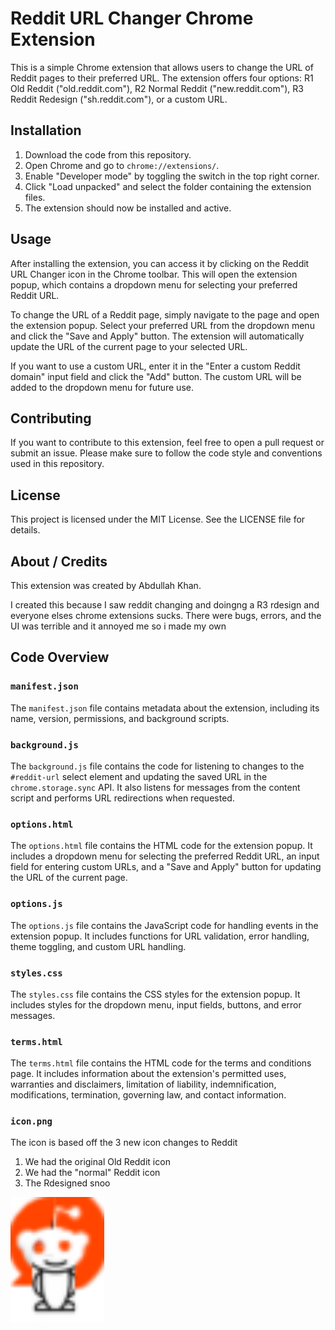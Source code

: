 # Reddit URL Changer Chrome Extension

This is a simple Chrome extension that allows users to change the URL of Reddit pages to their preferred URL. The extension offers four options: R1 Old Reddit ("old.reddit.com"), R2 Normal Reddit ("new.reddit.com"), R3 Reddit Redesign ("sh.reddit.com"), or a custom URL.

## Installation

1. Download the code from this repository.
2. Open Chrome and go to `chrome://extensions/`.
3. Enable "Developer mode" by toggling the switch in the top right corner.
4. Click "Load unpacked" and select the folder containing the extension files.
5. The extension should now be installed and active.

## Usage

After installing the extension, you can access it by clicking on the Reddit URL Changer icon in the Chrome toolbar. This will open the extension popup, which contains a dropdown menu for selecting your preferred Reddit URL.

To change the URL of a Reddit page, simply navigate to the page and open the extension popup. Select your preferred URL from the dropdown menu and click the "Save and Apply" button. The extension will automatically update the URL of the current page to your selected URL.

If you want to use a custom URL, enter it in the "Enter a custom Reddit domain" input field and click the "Add" button. The custom URL will be added to the dropdown menu for future use.

## Contributing

If you want to contribute to this extension, feel free to open a pull request or submit an issue. Please make sure to follow the code style and conventions used in this repository.

## License

This project is licensed under the MIT License. See the LICENSE file for details.

## About / Credits

This extension was created by Abdullah Khan.

I created this because I saw reddit changing and doingng a R3 rdesign and everyone elses chrome extensions sucks. There were bugs, errors, and the UI was terrible and it annoyed me so i made my own

## Code Overview

### `manifest.json`

The `manifest.json` file contains metadata about the extension, including its name, version, permissions, and background scripts.

### `background.js`

The `background.js` file contains the code for listening to changes to the `#reddit-url` select element and updating the saved URL in the `chrome.storage.sync` API. It also listens for messages from the content script and performs URL redirections when requested.

### `options.html`

The `options.html` file contains the HTML code for the extension popup. It includes a dropdown menu for selecting the preferred Reddit URL, an input field for entering custom URLs, and a "Save and Apply" button for updating the URL of the current page.

### `options.js`

The `options.js` file contains the JavaScript code for handling events in the extension popup. It includes functions for URL validation, error handling, theme toggling, and custom URL handling.

### `styles.css`

The `styles.css` file contains the CSS styles for the extension popup. It includes styles for the dropdown menu, input fields, buttons, and error messages.

### `terms.html`

The `terms.html` file contains the HTML code for the terms and conditions page. It includes information about the extension's permitted uses, warranties and disclaimers, limitation of liability, indemnification, modifications, termination, governing law, and contact information.

### `icon.png`

The icon is based off the 3 new icon changes to Reddit

1. We had the original Old Reddit icon
2. We had the "normal" Reddit icon
3. The Rdesigned snoo


<img src="icon.png" alt="Chrome Extension Icon" width="150" height="200">

